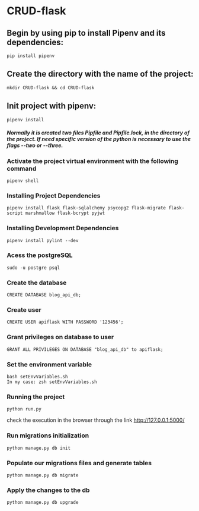 # CRUD-flask
## Begin by using pip to install Pipenv and its dependencies:

    pip install pipenv

## Create the directory with the name of the project:

    mkdir CRUD-flask && cd CRUD-flask

## Init project with pipenv:

    pipenv install

##### Normally it is created two files  Pipfile and Pipfile.lock, in the directory of the project. If need specific version of the python  is necessary to use the flags --two or --three.

### Activate the project virtual environment with the following command

    pipenv shell

### Installing Project Dependencies

    pipenv install flask flask-sqlalchemy psycopg2 flask-migrate flask-script marshmallow flask-bcrypt pyjwt

### Installing Development Dependencies
    
    pipenv install pylint --dev
### Acess the postgreSQL
    sudo -u postgre psql
### Create the database
    CREATE DATABASE blog_api_db;
### Create user 
    CREATE USER apiflask WITH PASSWORD '123456';
### Grant privileges on database to user
    GRANT ALL PRIVILEGES ON DATABASE "blog_api_db" to apiflask;
### Set the environment variable
    bash setEnvVariables.sh
    In my case: zsh setEnvVariables.sh
### Running the project
    python run.py
check the execution in the browser through the link http://127.0.0.1:5000/ 

### Run migrations initialization
    python manage.py db init

### Populate our migrations files and generate tables 
    python manage.py db migrate

### Apply the changes to the db
    python manage.py db upgrade
    